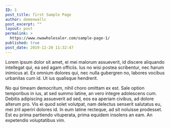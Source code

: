 ```yaml
---
ID: 1
post_title: first Sample Page
author: demenwallc
post_excerpt: ""
layout: post
permalink: >
  https://www.nwawholesaler.com/sample-page-1/
published: true
post_date: 2019-12-20 11:32:47
---
```

<!-- wp:paragraph -->
<p>Lorem ipsum dolor sit amet, ei mei malorum assueverit, id discere aliquando intellegat qui, ea sed agam officiis. Ius no wisi postea scribentur, nec harum inimicus at. Ex omnium dolores qui, nec nulla gubergren no, labores vocibus urbanitas cum id. Ut ius qualisque hendrerit.</p>
<!-- /wp:paragraph -->

<!-- wp:paragraph -->
<p>No qui timeam democritum, nihil choro omittam ex est. Sale option temporibus in ius, at sed summo latine, an vero integre adolescens cum. Debitis adipiscing assueverit ad sed, eos ea aperiam civibus, ad dolore alterum pro. Vis ei quod solet volutpat, nam delectus senserit salutatus eu, mei zril aperiri dolores id. In eum latine recteque, ad sit noluisse prodesset. Est eu prima partiendo vituperata, prima equidem insolens an eam. An expetendis voluptatibus vim.</p>
<!-- /wp:paragraph -->

<!-- wp:paragraph -->
<p></p>
<!-- /wp:paragraph -->